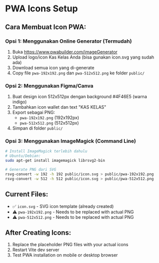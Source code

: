 # PWA Icons Setup

## Cara Membuat Icon PWA:

### Opsi 1: Menggunakan Online Generator (Termudah)

1. Buka https://www.pwabuilder.com/imageGenerator
2. Upload logo/icon Kas Kelas Anda (bisa gunakan icon.svg yang sudah ada)
3. Download semua icon yang di-generate
4. Copy file `pwa-192x192.png` dan `pwa-512x512.png` ke folder `public/`

### Opsi 2: Menggunakan Figma/Canva

1. Buat design icon 512x512px dengan background #4F46E5 (warna indigo)
2. Tambahkan icon wallet dan text "KAS KELAS"
3. Export sebagai PNG:
    - `pwa-192x192.png` (192x192px)
    - `pwa-512x512.png` (512x512px)
4. Simpan di folder `public/`

### Opsi 3: Menggunakan ImageMagick (Command Line)

```bash
# Install ImageMagick terlebih dahulu
# Ubuntu/Debian:
sudo apt-get install imagemagick librsvg2-bin

# Generate PNG dari SVG
rsvg-convert -w 192 -h 192 public/icon.svg > public/pwa-192x192.png
rsvg-convert -w 512 -h 512 public/icon.svg > public/pwa-512x512.png
```

## Current Files:

-   ✅ `icon.svg` - SVG icon template (already created)
-   ⚠️ `pwa-192x192.png` - Needs to be replaced with actual PNG
-   ⚠️ `pwa-512x512.png` - Needs to be replaced with actual PNG

## After Creating Icons:

1. Replace the placeholder PNG files with your actual icons
2. Restart Vite dev server
3. Test PWA installation on mobile or desktop browser

